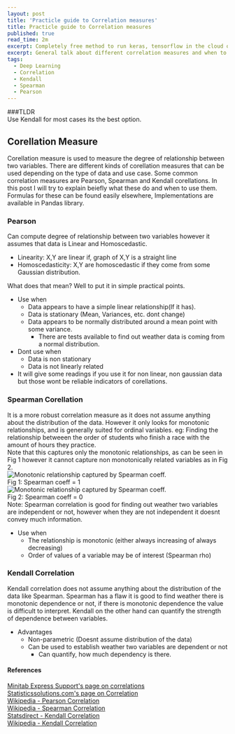 ```yaml
---
layout: post
title: 'Practicle guide to Correlation measures'
title: Practicle guide to Correlation measures
published: true
read_time: 2m
excerpt: Completely free method to run keras, tensorflow in the cloud on high performance GPUs with support of running jupyter notebooks also. All you need is an email id and you get 100hrs of free use.
excerpt: General talk about different correlation measures and when to use what. Compared Spearman, Pearson and Kendall correlation measures.
tags:
  - Deep Learning
  - Correlation
  - Kendall
  - Spearman
  - Pearson
---
```

###TLDR  
Use Kendall for most cases its the best option.  

## Corellation Measure  
Corellation measure is used to measure the degree of relationship between two variables. There are different kinds of corellation measures that can be used depending on the type of data and use case. Some common correlation measures are Pearson, Spearman and Kendall corellations. In this post I will try to explain beiefly what these do and when to use them. Formulas for these can be found easily elsewhere, Implementations are available in Pandas library.    
### Pearson  
Can compute degree of relationship between two variables however it assumes that data is Linear and Homoscedastic.  
- Linearity: X,Y are linear if, graph of X,Y is a straight line  
- Homoscedasticity: X,Y are homoscedastic if they come from some Gaussian distribution.  

What does that mean? Well to put it in simple practical points.
- Use when
    - Data appears to have a simple linear relationship(If it has).
    - Data is stationary (Mean, Variances, etc. dont change)
    - Data appears to be normally distributed around a mean point with some variance.
        - There are tests available to find out weather data is coming from a normal distribution.
- Dont use when
    - Data is non stationary
    - Data is not linearly related
- It will give some readings if you use it for non linear, non gaussian data but those wont be reliable indicators of corellations.

### Spearman Corellation  
It is a more robust correlation measure as it does not assume anything about the distribution of the data. However it only looks for monotonic relationships, and is generally suited for ordinal variables. eg: Finding the relationship betweeen the order of students who finish a race with the amount of hours they practice.  
Note that this captures only the monotonic relationships, as can be seen in Fig 1 however it cannot capture non monotonically related variables as in Fig 2.  
![Monotonic relationship captured by Spearman coeff.]({{site.baseurl}}/images/correlation/monotonic_spearman.png)  
Fig 1: Spearman coeff = 1  
![Monotonic relationship captured by Spearman coeff.]({{site.baseurl}}/images/correlation/zero_spearman.png)  
Fig 2: Spearman coeff = 0  
Note: Spearman correlation is good for finding out weather two variables are independent or not, however when they are not independent it doesnt convey much information.
- Use when
    - The relationship is monotonic (either always increasing of always decreasing)
    - Order of values of a variable may be of interest (Spearman rho)

### Kendall Correlation  
Kendall correlation does not assume anything about the distribution of the data like Spearman. Spearman has a flaw it is good to find weather there is monotonic dependence or not, if there is monotonic dependence the value is difficult to interpret. Kendall on the other hand can quantify the strength of dependence between variables.  
- Advantages
    - Non-parametric (Doesnt assume distribution of the data)
    - Can be used to establish weather two variables are dependent or not
        -  Can quantify, how much dependency is there.  

#### References  
[Minitab Express Support's page on correlations](http://support.minitab.com/en-us/minitab-express/1/help-and-how-to/modeling-statistics/regression/supporting-topics/basics/a-comparison-of-the-pearson-and-spearman-correlation-methods/ "MiniTab Express Support" )  
[Statisticssolutions.com's page on Correlation](http://www.statisticssolutions.com/correlation-pearson-kendall-spearman/ "statisticssolutions.com")  
[Wikipedia - Pearson Correlation](https://en.wikipedia.org/wiki/Pearson_correlation_coefficient "Wikipedia - Pearson Correlation")  
[Wikipedia - Spearman Correlation](https://en.wikipedia.org/wiki/Spearman%27s_rank_correlation_coefficient "Wikipedia - Spearman Correlation")  
[Statsdirect - Kendall Correlation](http://www.statsdirect.com/help/nonparametric_methods/kendall_correlation.htm)  
[Wikipedia - Kendall Correlation](https://en.wikipedia.org/wiki/Kendall_rank_correlation_coefficient)  
